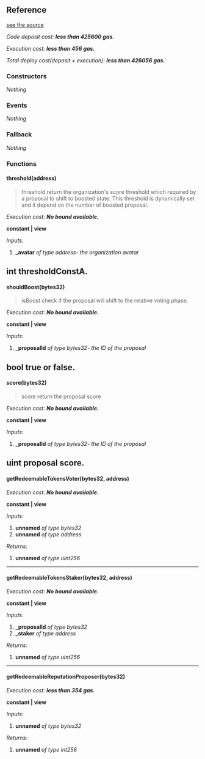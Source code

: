 
## Reference
[see the source](https://github.com/daostack/arc/tree/master/contracts/test/GenesisProtocolFormulasMock.sol)

*Code deposit cost: **less than 425600 gas.***

*Execution cost: **less than 456 gas.***

*Total deploy cost(deposit + execution): **less than 426056 gas.***

> 
### Constructors
*Nothing*
### Events
*Nothing*
### Fallback
*Nothing*
### Functions
#### threshold(address)
> threshold return the organization's score threshold which required by a proposal to shift to boosted state. This threshold is dynamically set and it depend on the number of boosted proposal.

*Execution cost: **No bound available.***

**constant | view**

*Inputs:*

1. **_avatar** *of type address- the organization avatar*

int thresholdConstA.
---
#### shouldBoost(bytes32)
> isBoost check if the proposal will shift to the relative voting phase.

*Execution cost: **No bound available.***

**constant | view**

*Inputs:*

1. **_proposalId** *of type bytes32- the ID of the proposal*

bool true or false.
---
#### score(bytes32)
> score return the proposal score

*Execution cost: **No bound available.***

**constant | view**

*Inputs:*

1. **_proposalId** *of type bytes32- the ID of the proposal*

uint proposal score.
---
#### getRedeemableTokensVoter(bytes32, address)

*Execution cost: **No bound available.***

**constant | view**

*Inputs:*

1. **unnamed** *of type bytes32*
2. **unnamed** *of type address*

*Returns:*

1. **unnamed** *of type uint256*

---
#### getRedeemableTokensStaker(bytes32, address)

*Execution cost: **No bound available.***

**constant | view**

*Inputs:*

1. **_proposalId** *of type bytes32*
2. **_staker** *of type address*

*Returns:*

1. **unnamed** *of type uint256*

---
#### getRedeemableReputationProposer(bytes32)

*Execution cost: **less than 354 gas.***

**constant | view**

*Inputs:*

1. **unnamed** *of type bytes32*

*Returns:*

1. **unnamed** *of type int256*


